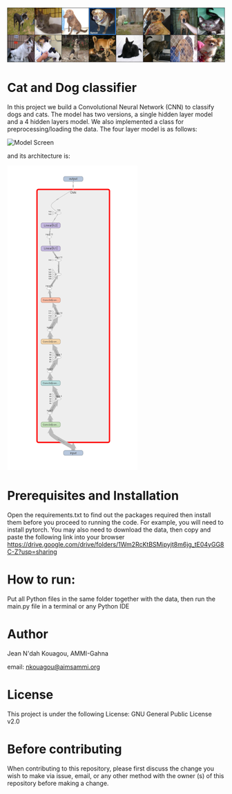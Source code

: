 [//]: # (Image References)

[image1]: ./images/someimg.png "Cat and Dog"
[image2]: ./images/model.png "Model Screen"

[image3]: ./images//model_detailed.png "Model Architecture"

![Cat and Dog][image1]

# Cat and Dog classifier

In this project we build a Convolutional Neural Network (CNN) to classify dogs and cats. The model has two versions, a single hidden layer model and a 4 hidden layers model. We also implemented a class for preprocessing/loading the data.
The four layer model is as follows:

![Model Screen][image2]

and its architecture is:

![Model Architecture][image3]

# Prerequisites and Installation

Open the requirements.txt to find out the packages required then install them before you proceed to running the code.
For example, you will need to install pytorch. You may also need to download the data, then copy and paste the following link into your browser https://drive.google.com/drive/folders/1Wm2RcKtBSMipyjt8m6jg_tE04yGG8C-Z?usp=sharing

# How to run:

Put all Python files in the same folder together with the data, then run the main.py file in a terminal or any Python IDE 

# Author

Jean N'dah Kouagou, AMMI-Gahna

email: nkouagou@aimsammi.org


# License

This project is under the following License: GNU General Public License v2.0

# Before contributing

When contributing to this repository, please first discuss the change you wish to make via issue, email, or any other method with the owner (s) of this repository before making a change.
